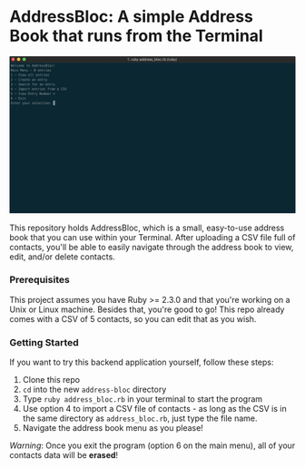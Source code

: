 # AddressBloc: A simple Address Book that runs from the Terminal

![](/assets/address_bloc_main_menu.png)

This repository holds AddressBloc, which is a small, easy-to-use address book that you can use within your Terminal. After uploading a CSV file full of contacts, you'll be able to easily navigate through the address book to view, edit, and/or delete contacts.

### Prerequisites

This project assumes you have Ruby >= 2.3.0 and that you're working on a Unix or Linux machine. Besides that, you're good to go! This repo already comes with a CSV of 5 contacts, so you can edit that as you wish.

### Getting Started

If you want to try this backend application yourself, follow these steps:

1. Clone this repo
2. `cd` into the new `address-bloc` directory
3. Type `ruby address_bloc.rb` in your terminal to start the program
4. Use option 4 to import a CSV file of contacts - as long as the CSV is in the same directory as `address_bloc.rb`, just type the file name.
5. Navigate the address book menu as you please!

_Warning_: Once you exit the program (option 6 on the main menu), all of your contacts data will be **erased**!
